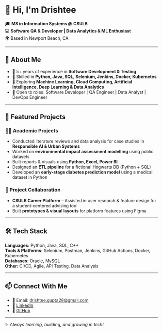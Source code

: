 # 👋 Hi, I'm Drishtee  

🎓 **MS in Information Systems @ CSULB**  
💻 **Software QA & Developer | Data Analytics & ML Enthusiast**  
🌍 Based in Newport Beach, CA  

---

## 🚀 About Me  
- 🔹 5+ years of experience in **Software Development & Testing**  
- 🔹 Skilled in **Python, Java, SQL, Selenium, Jenkins, Docker, Kubernetes**  
- 🔹 Exploring **Machine Learning, Cloud Computing, Artificial Intelligence, Deep Learning & Data Analytics**  
- 🔹 Open to roles: Software Developer | QA Engineer | Data Analyst | DevOps Engineer  

---

## 📌 Featured Projects  

### 🧑‍🎓 Academic Projects  
- Conducted literature reviews and data analysis for case studies in **Responsible AI & Urban Systems**  
- Worked on **environmental impact assessment modelling** using public datasets  
- Built reports & visuals using **Python, Excel, Power BI**  
- Designed an **ETL pipeline** for a fictional Hogwarts DB (Python + SQL)  
- Developed an **early-stage diabetes prediction model** using a medical dataset in Python  

### 🤝 Project Collaboration  
- **CSULB Career Platform** – Assisted in user research & feature design for a student-centered advising tool  
- Built **prototypes & visual layouts** for platform features using Figma  

---

## 🛠 Tech Stack  
**Languages:** Python, Java, SQL, C++  
**Tools & Platforms:** Selenium, Postman, Jenkins, GitHub Actions, Docker, Kubernetes  
**Databases:** Oracle, MySQL  
**Other:** CI/CD, Agile, API Testing, Data Analysis  

---

## 📫 Connect With Me  
- 📧 Email: drishtee.gupta28@gmail.com 
- 💼 [LinkedIn](https://www.linkedin.com/in/drishtee-gupta-724490129/) 
- 🐙 [GitHub](https://github.com/Drishtee0406)  

---

✨ *Always learning, building, and growing in tech!*  
